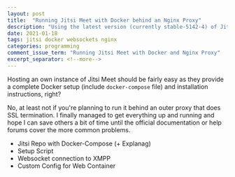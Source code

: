 ```yaml
---
layout: post
title:  "Running Jitsi Meet with Docker behind an Nginx Proxy"
description: "Using the latest version (currently stable-5142-4) of Jitsi Meet with working websocket connection in a Docker setup (with common problems)"
date: 2021-01-18
tags: jitsi docker websockets nginx
categories: programming
comment_issue_term: "Running Jitsi Meet with Docker and Nginx Proxy"
excerpt_separator: <!--more-->
---
```


Hosting an own instance of Jitsi Meet should be fairly easy as they provide a complete Docker setup (include `docker-compose` file) and installation instructions, right? 

No, at least not if you're planning to run it behind an outer proxy that does SSL termination. I finally managed to get everything up and running and hope I can save others a bit of time until the official documentation or help forums cover the more common problems.

<!--more-->

* Jitsi Repo with Docker-Compose (+ Explanag)
* Setup Script
* Websocket connection to XMPP
* Custom Config for Web Container
